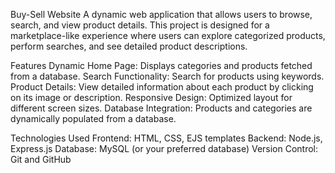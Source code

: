 Buy-Sell Website
A dynamic web application that allows users to browse, search, and view product details. This project is designed for a marketplace-like experience where users can explore categorized products, perform searches, and see detailed product descriptions.

Features
Dynamic Home Page: Displays categories and products fetched from a database.
Search Functionality: Search for products using keywords.
Product Details: View detailed information about each product by clicking on its image or description.
Responsive Design: Optimized layout for different screen sizes.
Database Integration: Products and categories are dynamically populated from a database.

Technologies Used
Frontend: HTML, CSS, EJS templates
Backend: Node.js, Express.js
Database: MySQL (or your preferred database)
Version Control: Git and GitHub

